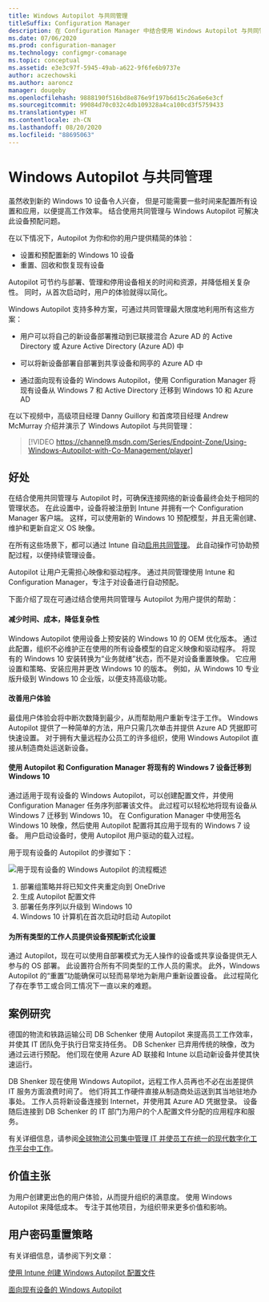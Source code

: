 ```yaml
---
title: Windows Autopilot 与共同管理
titleSuffix: Configuration Manager
description: 在 Configuration Manager 中结合使用 Windows Autopilot 与共同管理可简化新的 Windows 10 设备的设置过程。
ms.date: 07/06/2020
ms.prod: configuration-manager
ms.technology: configmgr-comanage
ms.topic: conceptual
ms.assetid: e3e3c97f-5945-49ab-a622-9f6fe6b9737e
author: aczechowski
ms.author: aaroncz
manager: dougeby
ms.openlocfilehash: 9888190f516bd8e876e9f197b6d15c26a6e6e3cf
ms.sourcegitcommit: 99084d70c032c4db109328a4ca100cd3f5759433
ms.translationtype: HT
ms.contentlocale: zh-CN
ms.lasthandoff: 08/20/2020
ms.locfileid: "88695063"
---
```

# <a name="windows-autopilot-with-co-management"></a>Windows Autopilot 与共同管理

虽然收到新的 Windows 10 设备令人兴奋， 但是可能需要一些时间来配置所有设置和应用，以便提高工作效率。 结合使用共同管理与 Windows Autopilot 可解决此设备预配问题。

在以下情况下，Autopilot 为你和你的用户提供精简的体验：
- 设置和预配置新的 Windows 10 设备  
- 重置、回收和恢复现有设备  

Autopilot 可节约与部署、管理和停用设备相关的时间和资源，并降低相关复杂性。 同时，从首次启动时，用户的体验就得以简化。

Windows Autopilot 支持多种方案，可通过共同管理最大限度地利用所有这些方案：

- 用户可以将自己的新设备部署推动到已联接混合 Azure AD 的 Active Directory 或 Azure Active Directory (Azure AD) 中  

- 可以将新设备部署自部署到共享设备和网亭的 Azure AD 中  

- 通过面向现有设备的 Windows Autopilot，使用 Configuration Manager 将现有设备从 Windows 7 和 Active Directory 迁移到 Windows 10 和 Azure AD  

在以下视频中，高级项目经理 Danny Guillory 和首席项目经理 Andrew McMurray 介绍并演示了 Windows Autopilot 与共同管理：

> [!VIDEO https://channel9.msdn.com/Series/Endpoint-Zone/Using-Windows-Autopilot-with-Co-Management/player]



## <a name="benefits"></a>好处

在结合使用共同管理与 Autopilot 时，可确保连接网络的新设备最终会处于相同的管理状态。 在此设置中，设备将被注册到 Intune 并拥有一个 Configuration Manager 客户端。  这样，可以使用新的 Windows 10 预配模型，并且无需创建、维护和更新自定义 OS 映像。 

在所有这些场景下，都可以通过 Intune 自动[启用共同管理](how-to-prepare-Win10.md)。 此自动操作可协助预配过程，以便持续管理设备。

Autopilot 让用户无需担心映像和驱动程序。 通过共同管理使用 Intune 和 Configuration Manager，专注于对设备进行自动预配。


下面介绍了现在可通过结合使用共同管理与 Autopilot 为用户提供的帮助：

#### <a name="reduce-time-costs-and-complexity"></a>减少时间、成本，降低复杂性
Windows Autopilot 使用设备上预安装的 Windows 10 的 OEM 优化版本。 通过此配置，组织不必维护正在使用的所有设备模型的自定义映像和驱动程序。 将现有的 Windows 10 安装转换为“业务就绪”状态，而不是对设备重置映像。 它应用设置和策略、安装应用并更改 Windows 10 的版本。 例如，从 Windows 10 专业版升级到 Windows 10 企业版，以便支持高级功能。

#### <a name="improve-the-user-experience"></a>改善用户体验
最佳用户体验会将中断次数降到最少，从而帮助用户重新专注于工作。 Windows Autopilot 提供了一种简单的方法，用户只需几次单击并提供 Azure AD 凭据即可快速设置。 对于拥有大量远程办公员工的许多组织，使用 Windows Autopilot 直接从制造商处运送新设备。

#### <a name="use-autopilot-and-configuration-manager-to-migrate-existing-windows-7-devices-to-windows-10"></a>使用 Autopilot 和 Configuration Manager 将现有的 Windows 7 设备迁移到 Windows 10
通过适用于现有设备的 Windows Autopilot，可以创建配置文件，并使用 Configuration Manager 任务序列部署该文件。 此过程可以轻松地将现有设备从 Windows 7 迁移到 Windows 10。 在 Configuration Manager 中使用签名 Windows 10 映像，然后使用 Autopilot 配置将其应用于现有的 Windows 7 设备。 用户启动设备时，使用 Autopilot 用户驱动的载入过程。

用于现有设备的 Autopilot 的步骤如下：

![用于现有设备的 Windows Autopilot 的流程概述](media/autopilot-for-existing-devices.png)

1. 部署组策略并将已知文件夹重定向到 OneDrive
2. 生成 Autopilot 配置文件
3. 部署任务序列以升级到 Windows 10
4. Windows 10 计算机在首次启动时启动 Autopilot

#### <a name="modernizing-device-provisioning-for-all-types-of-workers"></a>为所有类型的工作人员提供设备预配新式化设置
通过 Autopilot，现在可以使用自部署模式为无人操作的设备或共享设备提供无人参与的 OS 部署。 此设置符合所有不同类型的工作人员的需求。 此外，Windows Autopilot 的“重置”功能确保可以轻而易举地为新用户重新设置设备。 此过程简化了存在季节工或合同工情况下一直以来的难题。 



## <a name="case-study"></a>案例研究

德国的物流和铁路运输公司 DB Schenker 使用 Autopilot 来提高员工工作效率，并使其 IT 团队免于执行日常支持任务。 DB Schenker 已弃用传统的映像，改为通过云进行预配。 他们现在使用 Azure AD 联接和 Intune 以启动新设备并使其快速运行。 

DB Shenker 现在使用 Windows Autopilot，远程工作人员再也不必在出差提供 IT 服务方面浪费时间了。 他们将其工作硬件直接从制造商处运送到其当地驻地办事处。 工作人员将新设备连接到 Internet，并使用其 Azure AD 凭据登录。 设备随后连接到 DB Schenker 的 IT 部门为用户的个人配置文件分配的应用程序和服务。

有关详细信息，请参阅[全球物流公司集中管理 IT 并使员工在统一的现代数字化工作平台中工作](https://customers.microsoft.com/story/db-schenker-travel-transportation-windows-10)。



## <a name="value-proposition"></a>价值主张

为用户创建更出色的用户体验，从而提升组织的满意度。 使用 Windows Autopilot 来降低成本。 专注于其他项目，为组织带来更多价值和影响。



## <a name="configure"></a>用户密码重置策略

有关详细信息，请参阅下列文章：

[使用 Intune 创建 Windows Autopilot 配置文件](/intune/enrollment-autopilot)

[面向现有设备的 Windows Autopilot](../../autopilot/existing-devices.md)